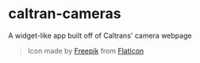 # caltran-cameras
 A widget-like app built off of Caltrans' camera webpage



> Icon made by [Freepik](https://www.freepik.com) from [Flaticon](www.flaticon.com)